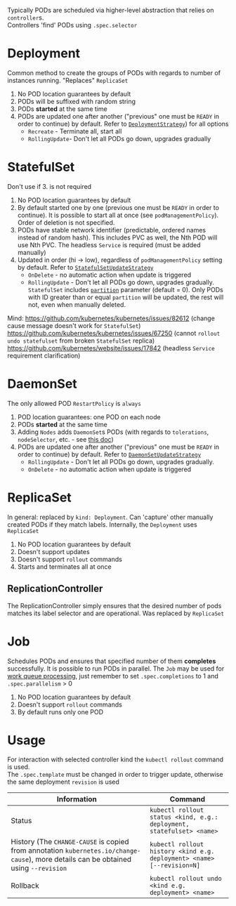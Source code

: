 Typically PODs are scheduled via higher-level abstraction that relies on `controller`s.  
Controllers 'find' PODs using `.spec.selector` 

# Deployment
Common method to create the groups of PODs with regards to number of instances running. "Replaces" `ReplicaSet`  

1. No POD location guarantees by default 
2. PODs will be suffixed with random string
3. PODs **started** at the same time 
4. PODs are updated one after another ("previous" one must be `READY` in order to continue) by default. 
   Refer to [`DeploymentStrategy`](https://kubernetes.io/docs/reference/generated/kubernetes-api/v1.17/#deploymentstrategy-v1-apps)) for all options
   - `Recreate` - Terminate all, start all
   - `RollingUpdate`-  Don't let all PODs go down, upgrades gradually

# StatefulSet
Don't use if 3. is not required

1. No POD location guarantees by default
2. By default started one by one (previous one must be `READY` in order to continue). It is possible to start all at once (see `podManagementPolicy`). Order of deletion is not specified.
3. PODs have stable network identifier (predictable, ordered names instead of random hash). This includes PVC as well, the Nth POD will use Nth PVC.
   The headless `Service` is required (must be added manually)
4. Updated in order (hi -> low), regardless of `podManagementPolicy` setting by default.
   Refer to [`StatefulSetUpdateStrategy`](https://kubernetes.io/docs/reference/generated/kubernetes-api/v1.17/#statefulsetupdatestrategy-v1-apps)
   - `OnDelete` - no automatic action when update is triggered
   - `RollingUpdate` - Don't let all PODs go down, upgrades gradually. `StatefulSet` includes [`partition`](https://kubernetes.io/docs/reference/generated/kubernetes-api/v1.17/#rollingupdatestatefulsetstrategy-v1-apps)
     parameter (default = 0). Only PODs with ID greater than or equal `partition` will be updated, the rest will not, even when manually deleted.

Mind:
https://github.com/kubernetes/kubernetes/issues/82612 (change cause message doesn't work for `StatefulSet`)  
https://github.com/kubernetes/kubernetes/issues/67250 (cannot `rollout undo statefulset` from broken `StatefulSet` replica)
https://github.com/kubernetes/website/issues/17842 (headless `Service` requirement clarification)

# DaemonSet
The only allowed POD `RestartPolicy` is `always` 

1. POD location guarantees: one POD on each node
2. PODs **started** at the same time
3. Adding `Nodes` adds `DaemonSet`s PODs (with regards to `tolerations`, `nodeSelector`, etc. - see [this doc](https://kubernetes.io/docs/concepts/workloads/controllers/daemonset/#taints-and-tolerations))
4. PODs are updated one after another ("previous" one must be `READY` in order to continue) by default.
   Refer to [`DaemonSetUpdateStrategy`](https://kubernetes.io/docs/reference/generated/kubernetes-api/v1.17/#daemonsetupdatestrategy-v1-apps)
   - `RollingUpdate` - Don't let all PODs go down, upgrades gradually.
   - `OnDelete` - no automatic action when update is triggered
     
# ReplicaSet
In general: replaced by `kind: Deployment`. Can 'capture' other manually created PODs if they match labels.
Internally, the `Deployment` uses `ReplicaSet`

1. No POD location guarantees by default
2. Doesn't support updates
3. Doesn't support `rollout` commands
4. Starts and terminates all at once

## ReplicationController
The ReplicationController simply ensures that the desired number of pods matches its label selector and are operational.
Was replaced by `ReplicaSet`

# Job
Schedules PODs and ensures that specified number of them **completes** successfully.
It is possible to run PODs in parallel.
The `Job` may be used for [work queue processing](https://kubernetes.io/docs/tasks/job/fine-parallel-processing-work-queue/),
just remember to set `.spec.completions` to 1 and `.spec.parallelism` > 0 

1. No POD location guarantees by default
2. Doesn't support `rollout` commands
3. By default runs only one POD

# Usage
For interaction with selected controller kind the `kubectl rollout` command is used.  
The `.spec.template` must be changed in order to trigger update, otherwise the same deployment `revision` is used

| Information | Command |
|-|-| 
|Status | `kubectl rollout status <kind, e.g.: deployment, statefulset> <name>` |  
|History (The `CHANGE-CAUSE` is copied from annotation `kubernetes.io/change-cause`), more details can be obtained using `--revision`|`kubectl rollout history <kind e.g. deployment> <name> [--revision=N]`|
|Rollback|`kubectl rollout undo <kind e.g. deployment> <name>`|
